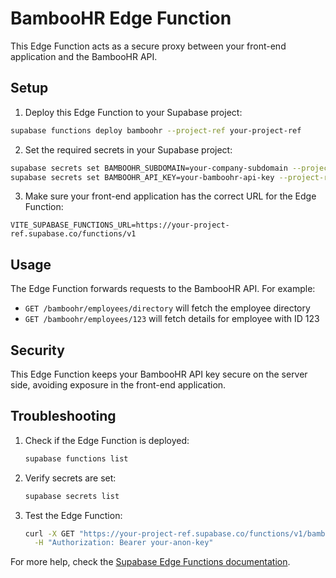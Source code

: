 
# BambooHR Edge Function

This Edge Function acts as a secure proxy between your front-end application and the BambooHR API.

## Setup

1. Deploy this Edge Function to your Supabase project:

```bash
supabase functions deploy bamboohr --project-ref your-project-ref
```

2. Set the required secrets in your Supabase project:

```bash
supabase secrets set BAMBOOHR_SUBDOMAIN=your-company-subdomain --project-ref your-project-ref
supabase secrets set BAMBOOHR_API_KEY=your-bamboohr-api-key --project-ref your-project-ref
```

3. Make sure your front-end application has the correct URL for the Edge Function:

```
VITE_SUPABASE_FUNCTIONS_URL=https://your-project-ref.supabase.co/functions/v1
```

## Usage

The Edge Function forwards requests to the BambooHR API. For example:

- `GET /bamboohr/employees/directory` will fetch the employee directory
- `GET /bamboohr/employees/123` will fetch details for employee with ID 123

## Security

This Edge Function keeps your BambooHR API key secure on the server side, avoiding exposure in the front-end application.

## Troubleshooting

1. Check if the Edge Function is deployed:
   ```bash
   supabase functions list
   ```

2. Verify secrets are set:
   ```bash
   supabase secrets list
   ```

3. Test the Edge Function:
   ```bash
   curl -X GET "https://your-project-ref.supabase.co/functions/v1/bamboohr/meta/fields" \
     -H "Authorization: Bearer your-anon-key"
   ```

For more help, check the [Supabase Edge Functions documentation](https://supabase.com/docs/guides/functions).
